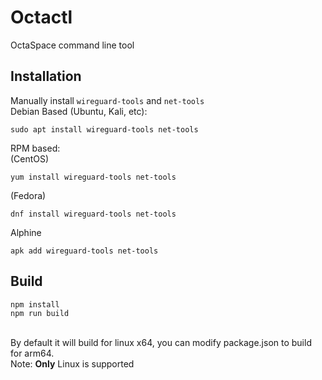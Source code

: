 # Octactl

OctaSpace command line tool

## Installation

Manually install `wireguard-tools` and `net-tools`
\
Debian Based (Ubuntu, Kali, etc):

```
sudo apt install wireguard-tools net-tools
```

RPM based:\
(CentOS)

```
yum install wireguard-tools net-tools
```

(Fedora)

```
dnf install wireguard-tools net-tools
```

Alphine

```
apk add wireguard-tools net-tools
```

## Build

```
npm install
npm run build
```

\
By default it will build for linux x64, you can modify package.json to build for arm64.
\
Note: **Only** Linux is supported
